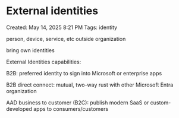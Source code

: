 # External identities

Created: May 14, 2025 8:21 PM
Tags: identity

person, device, service, etc outside organization

bring own identities

External Identities capabilities:

B2B: preferred identity to sign into Microsoft or enterprise apps

B2B direct connect: mutual, two-way rust with other Microsoft Entra organization

AAD business to customer (B2C): publish modern SaaS or custom-developed apps to consumers/customers